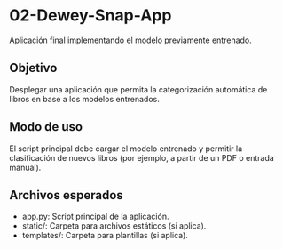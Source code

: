 # 02-Dewey-Snap-App
Aplicación final implementando el modelo previamente entrenado.

## Objetivo
Desplegar una aplicación que permita la categorización automática de libros en base a los modelos entrenados.

## Modo de uso
El script principal debe cargar el modelo entrenado y permitir la clasificación de nuevos libros (por ejemplo, a partir de un PDF o entrada manual).

## Archivos esperados
- app.py: Script principal de la aplicación.
- static/: Carpeta para archivos estáticos (si aplica).
- templates/: Carpeta para plantillas (si aplica).
